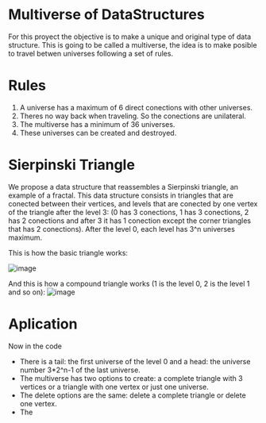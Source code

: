 # Multiverse of DataStructures
For this proyect the objective is to make a unique and original type of data structure. 
This is going to be called a multiverse, the idea is to make posible to travel betwen universes following a set of rules.

# Rules
1. A universe has a maximum of 6 direct conections with other universes.
2. Theres no way back when traveling. So the conections are unilateral.
3. The multiverse has a minimum of 36 universes.
4. These universes can be created and destroyed.

# Sierpinski Triangle
We propose a data structure that reassembles a Sierpinski triangle, an example of a fractal.
This data structure consists in triangles that are conected between their vertices, and levels that are conected by one vertex of the triangle after the level 3:
(0 has 3 conections, 1 has 3 conections, 2 has 2 conections and after 3 it has 1 conection except the corner triangles that has 2 conections).
After the level 0, each level has 3^n universes maximum.

This is how the basic triangle works:

![image](https://github.com/user-attachments/assets/0843d112-bd0c-489a-9ced-d43c17bf9f70)

And this is how a compound triangle works (1 is the level 0, 2 is the level 1 and so on):
![image](https://github.com/user-attachments/assets/56039b75-92d3-443a-9287-7a8bd3d71ef1)

# Aplication
Now in the code 
- There is a tail: the first universe of the level 0 and a head: the universe number 3*2^n-1 of the last universe.
- The multiverse has two options to create: a complete triangle with 3 vertices or a triangle with one vertex or just one universe.
- The delete options are the same: delete a complete triangle or delete one vertex.
- The



